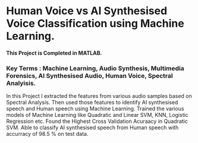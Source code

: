 # Human Voice vs AI Synthesised Voice Classification using Machine Learning.

#### This Project is Completed in MATLAB. 
### Key Terms : Machine Learning, Audio Synthesis, Multimedia Forensics, AI Synthesised Audio, Human Voice, Spectral Analyisis.

In this Project I extracted the features from various audio samples based on Spectral Analysis. Then used those features to identify AI synthesised speech and Human speech using Machine Learning. Trained the various models of Machine Learning like Quadratic and Linear SVM, KNN, Logistic Regression etc. Found the Highest Cross Validation Acuraacy in Quadratic SVM. Able to classify AI synthesised speech from Human speech with accurracy of 98.5 % on test data. 
